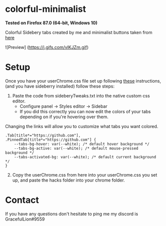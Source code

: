 # colorful-minimalist
**Tested on Firefox 87.0 (64-bit, Windows 10)**

Colorful Sidebery tabs created by me and minimalist buttons taken from [here](https://github.com/MrOtherGuy/firefox-csshacks)

![Preview] (https://j.gifs.com/vlKJZm.gif)

Setup
======
Once you have your userChrome.css file set up following [these](https://www.reddit.com/r/FirefoxCSS/comments/73dvty/tutorial_how_to_create_and_livedebug_userchromecss/) instructions, (and you have sideberry installed) follow these steps: 

1) Paste the code from sideberyTweaks.txt into the native custom css editor. 
	* Configure panel -> Styles editor -> Sidebar 
	* If you did this correctly you can now edit the colors of your tabs depending on if you're hovering over them.

Changing the links will allow you to customize what tabs you want colored.

```
.Tab[title*="https://github.com"], .PinnedTab[title*="https://github.com"] {
	--tabs-bg-hover: var(--white); /* default hover background */
	--tabs-bg-active: var(--white); /* default mouse-pressed background */
	--tabs-activated-bg: var(--white); /* default current background */
}
```

2) Copy the userChrome.css from here into your userChrome.css you set up, and paste the hacks folder into your chrome folder.

Contact
====
If you have any questions don't hesitate to ping me my discord is GracefulLion#9559
